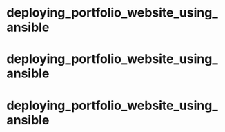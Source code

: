 # deploying_portfolio_website_using_ansible
# deploying_portfolio_website_using_ansible
# deploying_portfolio_website_using_ansible
